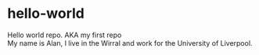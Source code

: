 # hello-world
Hello world repo. AKA my first repo
<br>
My name is Alan, I live in the Wirral and work for the University of Liverpool.
